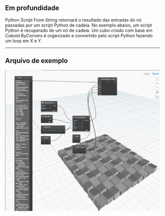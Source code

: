 ## Em profundidade
Python Script From String retornará o resultado das entradas do nó passadas por um script Python de cadeia. No exemplo abaixo, um script Python é recuperado de um nó de cadeia. Um cubo criado com base em Cuboid.ByCorners é organizado e convertido pelo script Python fazendo um loop em X e Y.
___
## Arquivo de exemplo

![Python Script From String](./PythonNodeModels.PythonStringNode_img.jpg)

